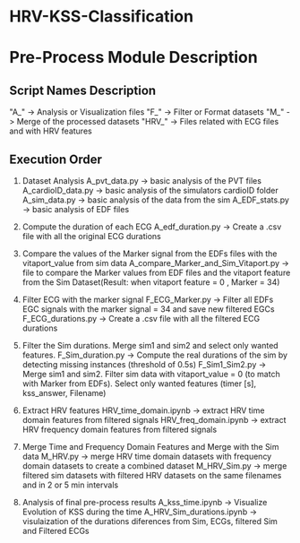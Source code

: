 # HRV-KSS-Classification

# Pre-Process Module Description

Script Names Description 
------------------------

"A_" -> Analysis or Visualization files
"F_" -> Filter or Format datasets
"M_" -> Merge of the processed datasets
"HRV_" -> Files related with ECG files and with HRV features

Execution Order 
---------------

1. Dataset Analysis
A_pvt_data.py -> basic analysis of the PVT files
A_cardioID_data.py -> basic analysis of the simulators cardioID folder
A_sim_data.py -> basic analysis of the data from the sim
A_EDF_stats.py -> basic analysis of EDF files

2. Compute the duration of each ECG
A_edf_duration.py -> Create a .csv file with all the original ECG durations

3. Compare the values of the Marker signal from the EDFs files with the vitaport_value from sim data
A_compare_Marker_and_Sim_Vitaport.py -> file to compare the Marker values from EDF files and the vitaport feature from the Sim Dataset(Result: when vitaport feature = 0 , Marker = 34)

4. Filter ECG with the marker signal
F_ECG_Marker.py -> Filter all EDFs EGC signals with the marker signal = 34 and save new filtered EGCs
F_ECG_durations.py -> Create a .csv file with all the filtered ECG durations

5. Filter the Sim durations. Merge sim1 and sim2 and select only wanted features.
F_Sim_duration.py -> Compute the real durations of the sim by detecting missing instances (threshold of 0.5s)
F_Sim1_Sim2.py -> Merge sim1 and sim2. Filter sim data with vitaport_value = 0 (to match with Marker from EDFs). Select only wanted features (timer [s], kss_answer, Filename)

6. Extract HRV features
HRV_time_domain.ipynb -> extract HRV time domain features from filtered signals
HRV_freq_domain.ipynb -> extract HRV frequency domain features from filtered signals

7. Merge Time and Frequency Domain Features and Merge with the Sim data
M_HRV.py -> merge HRV time domain datasets with frequency domain datasets to create a combined dataset
M_HRV_Sim.py -> merge filtered sim datasets with filtered HRV datasets on the same filenames and in 2 or 5 min intervals

8. Analysis of final pre-process results
A_kss_time.ipynb -> Visualize Evolution of KSS during the time
A_HRV_Sim_durations.ipynb -> visulaization of the durations diferences from Sim, ECGs, filtered Sim and Filtered ECGs

